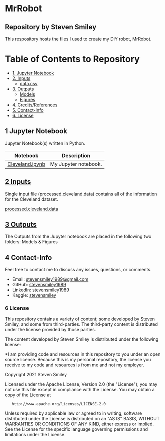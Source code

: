 # MrRobot
## Repository by Steven Smiley

This respository hosts the files I used to create my DIY robot, MrRobot.

# Table of Contents to Repository 
* [1. Jupyter Notebook](#1)
* [2. Inputs](#2)
   * [data.csv](#2)
* [3. Outputs](#3)
   * [Models](#3.1)
   * [Figures](#3.2)
* [4. Credits/References](#4)
* [5. Contact-Info](#5)
* [6. License](#6)

## 1 Jupyter Notebook<a class="anchor" id="1"></a>
Jupyter Notebook(s) written in Python.

| Notebook | Description |
|--------------------------------------------------------------------------------------------------------------|-------------------------------------------------------------------------------------------------------------------------------------------------------------------|
| [Cleveland.ipynb](https://nbviewer.jupyter.org/github/stevensmiley1989/Cleveland_Dataset/blob/master/Cleveland.ipynb) | My Jupyter notebook. |


## [2 Inputs](https://github.com/stevensmiley1989/Cleveland_Dataset/tree/master/Inputs)<a class="anchor" id="2"></a>
Single input file (processed.cleveland.data) contains all of the information for the Cleveland dataset.

[processed.cleveland.data](https://github.com/stevensmiley1989/Cleveland_Dataset/blob/master/Inputs/processed.cleveland.data)

## [3 Outputs](https://github.com/stevensmiley1989/Cleveland_Dataset/tree/master/Outputs)<a class="anchor" id="3"></a>
The Outputs from the Jupyter notebook are placed in the following two folders: Models & Figures

## 4 Contact-Info<a class="anchor" id="5"></a>

Feel free to contact me to discuss any issues, questions, or comments.

* Email: [stevensmiley1989@gmail.com](mailto:stevensmiley1989@gmail.com)
* GitHub: [stevensmiley1989](https://github.com/stevensmiley1989)
* LinkedIn: [stevensmiley1989](https://www.linkedin.com/in/stevensmiley1989)
* Kaggle: [stevensmiley](https://www.kaggle.com/stevensmiley)

### 6 License <a class="anchor" id="6"></a>

This repository contains a variety of content; some developed by Steven Smiley, and some from third-parties.  The third-party content is distributed under the license provided by those parties.

The content developed by Steven Smiley is distributed under the following license:

*I am providing code and resources in this repository to you under an open source license.  Because this is my personal repository, the license you receive to my code and resources is from me and not my employer. 

   Copyright 2021 Steven Smiley

   Licensed under the Apache License, Version 2.0 (the "License");
   you may not use this file except in compliance with the License.
   You may obtain a copy of the License at

       http://www.apache.org/licenses/LICENSE-2.0

   Unless required by applicable law or agreed to in writing, software
   distributed under the License is distributed on an "AS IS" BASIS,
   WITHOUT WARRANTIES OR CONDITIONS OF ANY KIND, either express or implied.
   See the License for the specific language governing permissions and
   limitations under the License.
